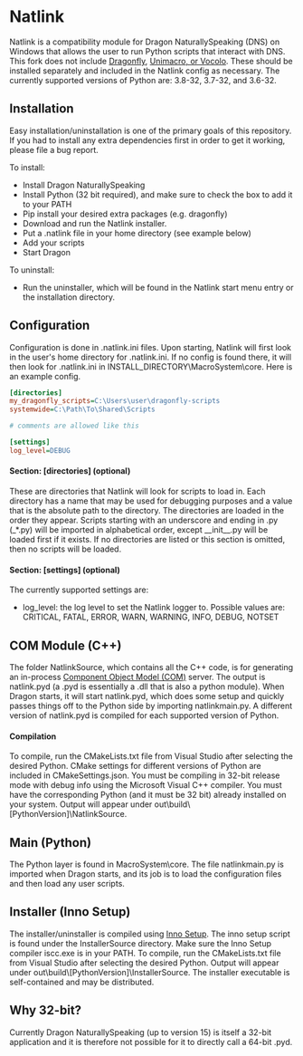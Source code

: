 # Natlink

Natlink is a compatibility module for Dragon NaturallySpeaking (DNS) on Windows
that allows the user to run Python scripts that interact with DNS.
This fork does not include
 [Dragonfly](https://github.com/dictation-toolbox/dragonfly),
 [Unimacro, or Vocolo](https://qh.antenna.nl/unimacro/aboutunimacro/index.html).
These should be installed separately and included in the Natlink config as necessary.
The currently supported versions of Python are: 3.8-32, 3.7-32, and 3.6-32.

## Installation

Easy installation/uninstallation is one of the primary goals of this repository.
If you had to install any extra dependencies first in order to get it working,
please file a bug report.

To install:
 - Install Dragon NaturallySpeaking
 - Install Python (32 bit required), and make sure to check the box to add it to your PATH
 - Pip install your desired extra packages (e.g. dragonfly)
 - Download and run the Natlink installer.
 - Put a .natlink file in your home directory (see example below)
 - Add your scripts
 - Start Dragon
  
To uninstall:
 - Run the uninstaller, 
    which will be found in the Natlink start menu entry or the installation directory.
  
## Configuration

Configuration is done in .natlink.ini files.
Upon starting, Natlink will first look in the user's home directory for .natlink.ini.
If no config is found there,
it will then look for .natlink.ini in INSTALL_DIRECTORY\\MacroSystem\\core.
Here is an example config.

````ini
[directories]
my_dragonfly_scripts=C:\Users\user\dragonfly-scripts
systemwide=C:\Path\To\Shared\Scripts

# comments are allowed like this

[settings]
log_level=DEBUG
````

#### Section: \[directories\] (optional)
These are directories that Natlink will look for scripts to load in.
Each directory has a name that may be used for debugging purposes
and a value that is the absolute path to the directory.
The directories are loaded in the order they appear.
Scripts starting with an underscore and ending in .py (\_*.py)
will be imported in alphabetical order, except \_\_init\_\_.py will be
loaded first if it exists.
If no directories are listed or this section is omitted,
then no scripts will be loaded.

#### Section: \[settings\] (optional)
The currently supported settings are:

- log_level: the log level to set the Natlink logger to. 
    Possible values are: CRITICAL, FATAL, ERROR, WARN, WARNING, INFO, DEBUG, NOTSET



## COM Module (C++)
The folder NatlinkSource, which contains all the C++ code, 
is for generating an in-process [Component Object Model (COM)](https://docs.microsoft.com/en-us/windows/win32/com/component-object-model--com--portal)
server.
The output is natlink.pyd (a .pyd is essentially a .dll that is also a python module).
When Dragon starts, it will start natlink.pyd, 
which does some setup and quickly passes things off to the Python side by importing natlinkmain.py.
A different version of natlink.pyd is compiled for each supported version of Python.

#### Compilation
To compile, run the CMakeLists.txt file from Visual Studio after selecting the desired Python.
CMake settings for different versions of Python are included in CMakeSettings.json.
You must be compiling in 32-bit release mode with debug info using the Microsoft Visual C++ compiler.
You must have the corresponding Python (and it must be 32 bit) already installed on your system.
Output will appear under out\\build\\\[PythonVersion\]\\NatlinkSource.

## Main (Python)
The Python layer is found in MacroSystem\\core.
The file natlinkmain.py is imported when Dragon starts,
and its job is to load the configuration files and then load any user scripts.

## Installer (Inno Setup)
The installer/uninstaller is compiled using [Inno Setup](https://jrsoftware.org/isinfo.php).
The inno setup script is found under the InstallerSource directory.
Make sure the Inno Setup compiler iscc.exe is in your PATH.
To compile, run the CMakeLists.txt file from Visual Studio after selecting the desired Python.
Output will appear under out\\build\\\[PythonVersion\]\\InstallerSource.
The installer executable is self-contained and may be distributed.


## Why 32-bit?
Currently Dragon NaturallySpeaking (up to version 15) is itself a 32-bit application and it is therefore
not possible for it to directly call a 64-bit .pyd.